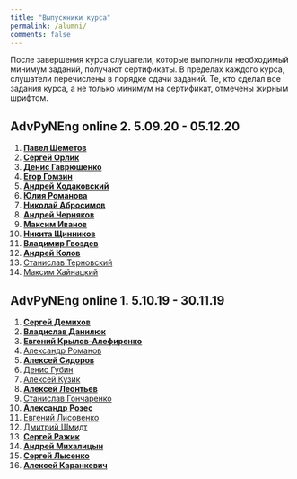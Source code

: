 ```yaml
---
title: "Выпускники курса"
permalink: /alumni/
comments: false
---
```


После завершения курса слушатели, которые выполнили необходимый минимум заданий, получают сертификаты. В пределах каждого курса, слушатели перечислены в порядке сдачи заданий.
Те, кто сделал все задания курса, а не только минимум на сертификат, отмечены жирным шрифтом.

## AdvPyNEng online 2. 5.09.20 - 05.12.20

1. **[Павел Шеметов](https://advpyneng.github.io/alumni/Pavel_Shemetov)**
2. **[Сергей Орлик](https://advpyneng.github.io/alumni/Sergey_Orlik)**
3. **[Денис Гаврюшенко](https://advpyneng.github.io/alumni/Denis_Gavryushenko)**
4. **[Егор Гомзин](https://advpyneng.github.io/alumni/Egor_Gomzin)**
5. **[Андрей Ходаковский](https://advpyneng.github.io/alumni/Andrey_Khodakovskiy)**
6. **[Юлия Романова](https://advpyneng.github.io/alumni/Julya_Romanova)**
7. **[Николай Абросимов](https://advpyneng.github.io/alumni/Nikolay_Abrosimov)**
8. **[Андрей Черняков](https://advpyneng.github.io/alumni/Andrey_Chernyakov)**
9. **[Максим Иванов](https://advpyneng.github.io/alumni/Maksim_Ivanov)**
10. **[Никита Щинников](https://advpyneng.github.io/alumni/Nikita_Schinnikov)**
11. **[Владимир Гвоздев](https://advpyneng.github.io/alumni/Vladimir_Gvozdev)**
12. **[Андрей Колов](https://advpyneng.github.io/alumni/Andrey_Kolov)**
13. [Станислав Терновский](https://advpyneng.github.io/alumni/Stanislau_Tsiarnouski)
14. [Максим Хайнацкий](https://advpyneng.github.io/alumni/Maksim_Khainatskiy)


## AdvPyNEng online 1. 5.10.19 - 30.11.19

1. **[Сергей Демихов](https://advpyneng.github.io/alumni/Sergey_Demikhov)**
2. **[Владислав Данилюк](https://advpyneng.github.io/alumni/Vladislav_Daniliuk)**
3. **[Евгений Крылов-Алефиренко](https://advpyneng.github.io/alumni/Yauheni_Krylou)**
4. [Александр Романов](https://advpyneng.github.io/alumni/Alexandr_Romanov)
5. **[Алексей Сидоров](https://advpyneng.github.io/alumni/Alexey_Sidorov)**
6. [Денис Губин](https://advpyneng.github.io/alumni/Denis_Gubin)
7. [Алексей Кузик](https://advpyneng.github.io/alumni/Alexey_Kuzik)
8. **[Алексей Леонтьев](https://advpyneng.github.io/alumni/Alexey_Leontiev)**
9. [Станислав Гончаренко](https://advpyneng.github.io/alumni/Stanislav_Goncharenko)
10. **[Александр Розес](https://advpyneng.github.io/alumni/Alexander_Rozes)**
11. [Евгений Лисовенко](https://advpyneng.github.io/alumni/Evgeny_Lisovenko)
12. [Дмитрий Шмидт](https://advpyneng.github.io/alumni/Dmitriy_Shmidt)
13. **[Сергей Ражик](https://advpyneng.github.io/alumni/Sergey_Razhik)**
14. **[Андрей Михалицын](https://advpyneng.github.io/alumni/Andrey_Mikhalitsyn)**
15. **[Сергей Лысенко](https://advpyneng.github.io/alumni/Sergey_Lysenko)**
16. **[Алексей Каранкевич](https://advpyneng.github.io/alumni/Aleksey_Karankevich)**


